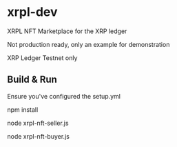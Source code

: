 # xrpl-dev

XRPL NFT Marketplace for the XRP ledger

Not production ready, only an example for demonstration

XRP Ledger Testnet only


## Build & Run
Ensure you've configured the setup.yml

npm install

node xrpl-nft-seller.js

node xrpl-nft-buyer.js



